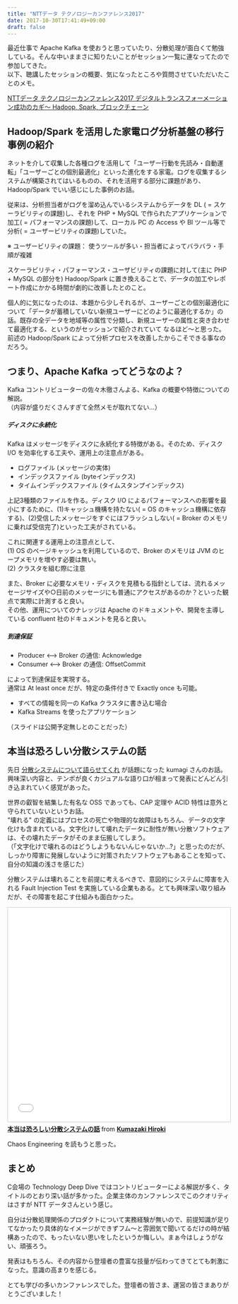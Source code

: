 ```yaml
---
title: "NTTデータ テクノロジーカンファレンス2017"
date: 2017-10-30T17:41:49+09:00
draft: false
---
```


最近仕事で Apache Kafka を使おうと思っていたり、分散処理が面白くて勉強している。そんな中いままさに知りたいことがセッション一覧に連なってたので参加してきた。  
以下、聴講したセッションの概要、気になったところや質問させていただいたことのメモ。

<!--more-->

[NTTデータ テクノロジーカンファレンス2017 デジタルトランスフォーメーション成功のカギ～ Hadoop, Spark, ブロックチェーン](https://oss.nttdata.com/hadoop/event/201710/index.html)

## Hadoop/Spark を活用した家電ログ分析基盤の移行事例の紹介

ネットを介して収集した各種ログを活用して「ユーザー行動を先読み・自動運転」「ユーザーごとの個別最適化」といった進化をする家電。ログを収集するシステムが構築されてはいるものの、それを活用する部分に課題があり、Hadoop/Spark でいい感じにした事例のお話。

従来は、分析担当者がログを溜め込んでいるシステムからデータを DL ( = スケーラビリティの課題)し、それを PHP + MySQL で作られたアプリケーションで加工( = パフォーマンスの課題)して、ローカル PC の Access や BI ツール等で分析( = ユーザービリティの課題)していた。

※ ユーザービリティの課題： 使うツールが多い・担当者によってバラバラ・手順が複雑

スケーラビリティ・パフォーマンス・ユーザビリティの課題に対して(主に PHP + MySQL の部分を) Hadoop/Spark に置き換えることで、データの加工やレポート作成にかかる時間が劇的に改善したとのこと。

個人的に気になったのは、本題から少しそれるが、ユーザーごとの個別最適化について「データが蓄積していない新規ユーザーにどのように最適化するか」の話。既存の全データを地域等の属性で分類し、新規ユーザーの属性と突き合わせて最適化する、というのがセッションで紹介されていて なるほど〜と思った。  
前述の Hadoop/Spark によって分析プロセスを改善したからこそできる事なのだろう。


## つまり、Apache Kafka ってどうなのよ？

Kafka コントリビューターの佐々木徹さんよる、Kafka の概要や特徴についての解説。  
（内容が盛りだくさんすぎて全然メモが取れてない...）

##### ディスクに永続化

Kafka はメッセージをディスクに永続化する特徴がある。そのため、ディスク I/O を効率化する工夫や、運用上の注意点がある。

- ログファイル (メッセージの実体)
- インデックスファイル (byteインデックス)
- タイムインデックスファイル (タイムスタンプインデックス)

上記3種類のファイルを作る。ディスク I/O によるパフォーマンスへの影響を最小にするために、(1)キャッシュ機構を持たない( = OS のキャッシュ機構に依存する)、(2)受信したメッセージをすぐにはフラッシュしない( = Broker のメモリに乗れば受信完了)といった工夫がされている。

これに関連する運用上の注意点として、  
(1) OS のページキャッシュを利用しているので、Broker のメモリは JVM のヒープメモリを増やす必要は無い。  
(2) クラスタを組む際に注意

また、Broker に必要なメモリ・ディスクを見積もる指針としては、流れるメッセージサイズや○日前のメッセージにも普通にアクセスがあるのか？といった観点で実際に計測すると良い。  
その他、運用についてのナレッジは Apache のドキュメントや、開発を主導している confluent 社のドキュメントを見ると良い。


##### 到達保証

- Producer <--> Broker の通信: Acknowledge
- Consumer <--> Broker の通信: OffsetCommit

によって到達保証を実現する。  
通常は At least once だが、特定の条件付きで Exactly once も可能。

- すべての情報を同一の Kafka クラスタに書き込む場合
- Kafka Streams を使ったアプリケーション

（スライドは公開予定無しとのことだった）

## 本当は恐ろしい分散システムの話

先日 [分散システムについて語らせてくれ](https://www.slideshare.net/kumagi/ss-78765920) が話題になった kumagi さんのお話。  
興味深い内容と、テンポが良くカジュアルな語り口が相まって発表にどんどん引き込まれていく感覚があった。

世界の叡智を結集した有名な OSS であっても、CAP 定理や ACID 特性は意外と守られていないというお話。  
"壊れる" の定義にはプロセスの死亡や物理的な故障はもちろん、データの文字化けも含まれている。文字化けして壊れたデータに耐性が無い分散ソフトウェアは、その壊れたデータがそのまま伝搬してしまう。  
（「文字化けで壊れるのはどうしようもないんじゃないか...?」と思ったのだが、しっかり障害に発展しないように対策されたソフトウェアもあることを知って、自分の知識の浅さを感じた）

分散システムは壊れることを前提に考えるべきで、意図的にシステムに障害を入れる Fault Injection Test を実施している企業もある。とても興味深い取り組みだが、その障害を起こす仕組みも面白かった。

<iframe src="//www.slideshare.net/slideshow/embed_code/key/KLwZpekGWVLuEE" width="595" height="485" frameborder="0" marginwidth="0" marginheight="0" scrolling="no" style="border:1px solid #CCC; border-width:1px; margin-bottom:5px; max-width: 100%;" allowfullscreen> </iframe> <div style="margin-bottom:5px"> <strong> <a href="//www.slideshare.net/kumagi/ss-81368169" title="本当は恐ろしい分散システムの話" target="_blank">本当は恐ろしい分散システムの話</a> </strong> from <strong><a href="https://www.slideshare.net/kumagi" target="_blank">Kumazaki Hiroki</a></strong> </div>

Chaos Engineering を読もうと思った。

## まとめ

C会場の Technology Deep Dive ではコントリビューターによる解説が多く、タイトルのとおり深い話が多かった。企業主体のカンファレンスでこのクオリティはさすが NTT データさんという感じ。

自分は分散処理関係のプロダクトについて実務経験が無いので、前提知識が足りてなかったり具体的なイメージができずフム〜と雰囲気で聞いてるだけの時が結構あったので、もったいない思いをしたというか悔しい。まぁ今はしょうがない、頑張ろう。

発表はもちろん、その内容から登壇者の豊富な技量が伝わってきてとても刺激になった。意識の高まりを感じる。

とても学びの多いカンファレンスでした。登壇者の皆さま、運営の皆さまありがとうございました！
